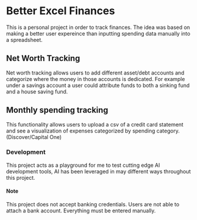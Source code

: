# Better Excel Finances

This is a personal project in order to track finances. The idea was based on making a better user expereince than inputting spending data manually into a spreadsheet.

## Net Worth Tracking

Net worth tracking allows users to add different asset/debt accounts and categorize where the money in those accounts is dedicated. For example under a savings account a user could attribute funds to both a sinking fund and a house saving fund.

## Monthly spending tracking

This functionality allows users to upload a csv of a credit card statement and see a visualization of expenses categorized by spending category. (Discover/Capital One)

### Development

This project acts as a playground for me to test cutting edge AI development tools, AI has been leveraged in may different ways throughout this project.

#### Note

This project does not accept banking credentials. Users are not able to attach a bank account. Everything must be entered manually.
